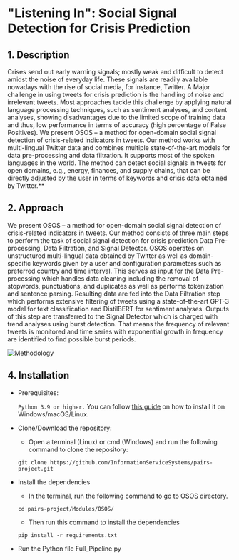 # "Listening In": Social Signal Detection for Crisis Prediction

## 1. Description


<p> 

Crises send out early warning signals; mostly weak and difficult to detect amidst the noise of everyday life. These signals are readily available nowadays with the rise of social media, for instance, Twitter. A Major challenge in using tweets for crisis prediction is the handling of noise and irrelevant tweets. Most approaches tackle this challenge by applying natural language processing techniques, such as sentiment analyses, and content analyses, showing disadvantages due to the limited scope of
training data and thus, low performance in terms of accuracy (high percentage of False Positives). We present OSOS – a method for open-domain social signal detection of crisis-related indicators in tweets. Our method works with multi-lingual Twitter data and combines multiple state-of-the-art models for data pre-processing and data filtration. It supports most of the spoken languages in the world. The method can detect social signals in tweets for open domains, e.g., energy, finances, and supply chains, that can be directly adjusted by the user in terms of keywords and crisis data obtained by Twitter.**
    
</p>


## 2. Approach

<p> 

We present OSOS – a method for open-domain social signal detection of crisis-related indicators in tweets. Our method consists of three main steps to perform the task of social signal detection for crisis prediction Data Pre-processing, Data Filtration, and Signal Detector. OSOS operates on unstructured multi-lingual data obtained by Twitter as well as domain-specific keywords given by a user and configuration parameters such as preferred country and time interval.
This serves as input for the Data Pre-processing which handles data cleaning including the removal of stopwords, punctuations, and duplicates as well as
performs tokenization and sentence parsing. Resulting data are fed into the Data Filtration step which performs extensive filtering of tweets using a state-of-the-art GPT-3 model for text classification and DistilBERT for sentiment analyses. Outputs of this step are transferred to the Signal Detector which is charged with trend
analyses using burst detection. That means the frequency of relevant tweets is monitored and time series with exponential growth in frequency are identified to find possible burst periods.

<p> 

![Methodology](https://github.com/m-gigaton/pairs-project/assets/60354660/e472fa67-0144-485c-831a-dd79cc5c8167)


## 4. Installation 

- Prerequisites:

	```Python 3.9 or higher.``` You can follow [this guide](https://phoenixnap.com/kb/upgrade-python) on how to install it on Windows/macOS/Linux.

- Clone/Download the repository:

	- Open a terminal (Linux) or cmd (Windows) and run the following command to clone the repository:
	```
	git clone https://github.com/InformationServiceSystems/pairs-project.git
	```

- Install the dependencies 

	- In the terminal, run the following command to go to OSOS directory. 
	```
	cd pairs-project/Modules/OSOS/
	```
	- Then run this command to install the dependencies
	```
	pip install -r requirements.txt
	```

- Run the Python file Full_Pipeline.py


